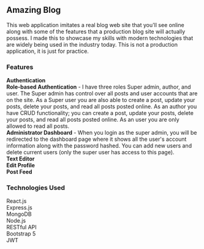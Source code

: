 

## Amazing Blog

This web application imitates a real blog web site that you'll see online along with some of the features that a production blog site will actually possess.
I made this to showcase my skills with modern technologies that are widely being used in the industry today. This is not a production application, it is just for practice.

### Features

<strong>Authentication</strong><br />
<strong>Role-based Authentication</strong> - I have three roles Super admin, author, and user. The Super admin has control over all posts and user accounts that are on the site. As a Super user you are also able to create a post, update your posts, delete your posts, and read all posts posted online. As an author you have CRUD functionality; you can create a post, update your posts, delete your posts, and read all posts posted online. As an user you are only allowed to read all posts.<br />
<strong>Administrator Dashboard</strong> - When you login as the super admin, you will be redirected to the dashboard page where it shows all the user's account information along with the password hashed. You can add new users and delete current users (only the super user has access to this page).<br />
<strong>Text Editor</strong><br />
<strong>Edit Profile</strong><br />
<strong>Post Feed</strong>

### Technologies Used

React.js<br />
Express.js<br />
MongoDB<br />
Node.js<br />
RESTful API<br />
Bootstrap 5<br />
JWT<br />



